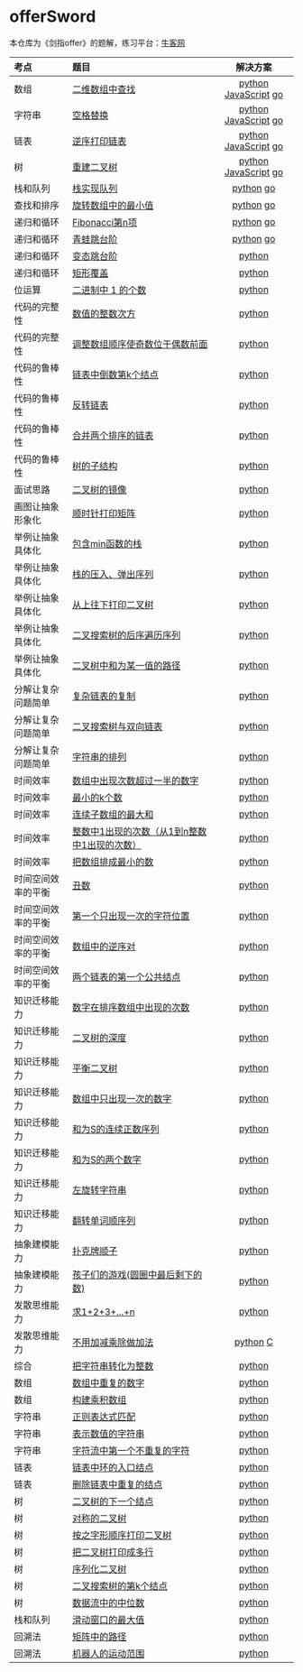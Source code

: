 # offerSword

本仓库为《剑指offer》的题解，练习平台：[牛客网](https://www.nowcoder.com/ta/coding-interviews?query=&asc=true&order=&page=1)

| 考点 | 题目 | 解决方案 |
| :--- | :--- | :----: |
| 数组 | [二维数组中查找](https://www.nowcoder.com/practice/abc3fe2ce8e146608e868a70efebf62e?tpId=13&tqId=11154&tPage=1&rp=1&ru=/ta/coding-interviews&qru=/ta/coding-interviews/question-ranking) | [python](./app/array/find_in_2d_array.py) [JavaScript](./app/array/find_in_2d_array.js) [go](./app/array/find_in_2d_array.go)|
| 字符串 | [空格替换](https://www.nowcoder.com/practice/4060ac7e3e404ad1a894ef3e17650423?tpId=13&tqId=11155&tPage=1&rp=1&ru=%2Fta%2Fcoding-interviews&qru=%2Fta%2Fcoding-interviews%2Fquestion-ranking) | [python](./app/string/replace_space.py) [JavaScript](./app/string/replace_space.js) [go](./app/string/replace_space.go)|
| 链表 | [逆序打印链表](https://www.nowcoder.com/practice/d0267f7f55b3412ba93bd35cfa8e8035?tpId=13&tqId=11156&tPage=1&rp=1&ru=/ta/coding-interviews&qru=/ta/coding-interviews/question-ranking) | [python](./app/list/print_list_reverse.py) [JavaScript](./app/list/print_list_reverse.js) [go](./app/list/print_list_reverse.go)|
| 树 | [重建二叉树](https://www.nowcoder.com/practice/8a19cbe657394eeaac2f6ea9b0f6fcf6?tpId=13&tqId=11157&tPage=1&rp=1&ru=%2Fta%2Fcoding-interviews&qru=%2Fta%2Fcoding-interviews%2Fquestion-ranking) | [python](./app/btree/rebuild_from_firstOrder_midOrder.py) [JavaScript](./app/btree/rebuild_from_firstOrder_midOrder.js) [go](./app/btree/rebuild_from_firstOrder_midOrder.go)
| 栈和队列 | [栈实现队列](https://www.nowcoder.com/practice/54275ddae22f475981afa2244dd448c6?tpId=13&tqId=11158&tPage=1&rp=1&ru=%2Fta%2Fcoding-interviews&qru=%2Fta%2Fcoding-interviews%2Fquestion-ranking) | [python](./app/stack_queue/queue_by_2stack.py) [go](./app/stack_queue/queue_by_2stack.go)
| 查找和排序 | [旋转数组中的最小值](https://www.nowcoder.com/practice/9f3231a991af4f55b95579b44b7a01ba?tpId=13&tqId=11159&tPage=1&rp=1&ru=%2Fta%2Fcoding-interviews&qru=%2Fta%2Fcoding-interviews%2Fquestion-ranking) | [python](./app/find_sort/min_in_rotate_array.py) [go](./app/find_sort/min_in_rotate_array.go)
| 递归和循环 | [Fibonacci第n项](https://www.nowcoder.com/practice/c6c7742f5ba7442aada113136ddea0c3?tpId=13&tqId=11160&tPage=1&rp=1&ru=%2Fta%2Fcoding-interviews&qru=%2Fta%2Fcoding-interviews%2Fquestion-ranking) | [python](./app/recursive_loop/fibonacci.py) [go](./app/recursive_loop/fibonacci.go) |
| 递归和循环 | [青蛙跳台阶](https://www.nowcoder.com/practice/8c82a5b80378478f9484d87d1c5f12a4?tpId=13&tqId=11161&tPage=1&rp=1&ru=%2Fta%2Fcoding-interviews&qru=%2Fta%2Fcoding-interviews%2Fquestion-ranking) | [python](./app/recursive_loop/jump_frog.py) [go](./app/recursive_loop/jump_forg.go) |
| 递归和循环 | [变态跳台阶](https://www.nowcoder.com/practice/22243d016f6b47f2a6928b4313c85387?tpId=13&tqId=11162&tPage=1&rp=1&ru=%2Fta%2Fcoding-interviews&qru=%2Fta%2Fcoding-interviews%2Fquestion-ranking) | [python](./app/recursive_loop/jump_forg2.py) |
| 递归和循环 | [矩形覆盖](https://www.nowcoder.com/practice/72a5a919508a4251859fb2cfb987a0e6?tpId=13&tqId=11163&tPage=1&rp=1&ru=%2Fta%2Fcoding-interviews&qru=%2Fta%2Fcoding-interviews%2Fquestion-ranking) | [python](./app/recursive_loop/rect_cover.py) |
| 位运算 | [二进制中 1 的个数](https://www.nowcoder.com/practice/8ee967e43c2c4ec193b040ea7fbb10b8?tpId=13&tqId=11164&tPage=1&rp=1&ru=%2Fta%2Fcoding-interviews&qru=%2Fta%2Fcoding-interviews%2Fquestion-ranking) | [python](./app/bitop/one_in_bin.py) |
| 代码的完整性 | [数值的整数次方](https://www.nowcoder.com/practice/1a834e5e3e1a4b7ba251417554e07c00?tpId=13&tqId=11165&tPage=1&rp=1&ru=%2Fta%2Fcoding-interviews&qru=%2Fta%2Fcoding-interviews%2Fquestion-ranking) | [python](./app/code_constraint/exponent.py) |
| 代码的完整性 | [调整数组顺序使奇数位于偶数前面](https://www.nowcoder.com/practice/beb5aa231adc45b2a5dcc5b62c93f593?tpId=13&tqId=11166&tPage=1&rp=1&ru=%2Fta%2Fcoding-interviews&qru=%2Fta%2Fcoding-interviews%2Fquestion-ranking) | [python](./app/code_constraint/reorder_array.py) |
| 代码的鲁棒性 | [链表中倒数第k个结点](https://www.nowcoder.com/practice/529d3ae5a407492994ad2a246518148a?tpId=13&tqId=11167&tPage=1&rp=1&ru=%2Fta%2Fcoding-interviews&qru=%2Fta%2Fcoding-interviews%2Fquestion-ranking) | [python](./app/robust/last_k_elem.py) |
| 代码的鲁棒性 | [反转链表](https://www.nowcoder.com/practice/75e878df47f24fdc9dc3e400ec6058ca?tpId=13&tqId=11168&tPage=1&rp=1&ru=%2Fta%2Fcoding-interviews&qru=%2Fta%2Fcoding-interviews%2Fquestion-ranking) | [python](./app/robust/reverse_list.py) |
| 代码的鲁棒性 | [合并两个排序的链表](https://www.nowcoder.com/practice/d8b6b4358f774294a89de2a6ac4d9337?tpId=13&tqId=11169&tPage=1&rp=1&ru=%2Fta%2Fcoding-interviews&qru=%2Fta%2Fcoding-interviews%2Fquestion-ranking) | [python](./app/robust/merge_list.py) |
| 代码的鲁棒性 | [树的子结构](https://www.nowcoder.com/practice/6e196c44c7004d15b1610b9afca8bd88?tpId=13&tqId=11170&tPage=1&rp=1&ru=%2Fta%2Fcoding-interviews&qru=%2Fta%2Fcoding-interviews%2Fquestion-ranking) | [python](./app/robust/has_subtree.py) |
| 面试思路 | [二叉树的镜像](https://www.nowcoder.com/practice/564f4c26aa584921bc75623e48ca3011?tpId=13&tqId=11171&tPage=1&rp=1&ru=%2Fta%2Fcoding-interviews&qru=%2Fta%2Fcoding-interviews%2Fquestion-ranking) | [python](./app/interview/tree_mirror.py) |
| 画图让抽象形象化 | [顺时针打印矩阵](https://www.nowcoder.com/practice/9b4c81a02cd34f76be2659fa0d54342a?tpId=13&tqId=11172&tPage=1&rp=1&ru=%2Fta%2Fcoding-interviews&qru=%2Fta%2Fcoding-interviews%2Fquestion-ranking) | [python](./app/abstract/print_matrix.py) |
| 举例让抽象具体化 | [包含min函数的栈](https://www.nowcoder.com/practice/4c776177d2c04c2494f2555c9fcc1e49?tpId=13&tqId=11173&tPage=1&rp=1&ru=%2Fta%2Fcoding-interviews&qru=%2Fta%2Fcoding-interviews%2Fquestion-ranking) | [python](./app/example/min_stack.py) |
| 举例让抽象具体化 | [栈的压入、弹出序列](https://www.nowcoder.com/practice/d77d11405cc7470d82554cb392585106?tpId=13&tqId=11174&tPage=1&rp=1&ru=%2Fta%2Fcoding-interviews&qru=%2Fta%2Fcoding-interviews%2Fquestion-ranking) | [python](./app/example/is_pop_order.py) |
| 举例让抽象具体化 | [从上往下打印二叉树](https://www.nowcoder.com/practice/7fe2212963db4790b57431d9ed259701?tpId=13&tqId=11175&tPage=1&rp=1&ru=%2Fta%2Fcoding-interviews&qru=%2Fta%2Fcoding-interviews%2Fquestion-ranking) | [python](./app/example/print_btree_top2bottom.py) |
| 举例让抽象具体化 | [二叉搜索树的后序遍历序列](https://www.nowcoder.com/practice/a861533d45854474ac791d90e447bafd?tpId=13&tqId=11176&tPage=1&rp=1&ru=%2Fta%2Fcoding-interviews&qru=%2Fta%2Fcoding-interviews%2Fquestion-ranking) | [python](./app/example/verify_sequence_BST.py) |
| 举例让抽象具体化 | [二叉树中和为某一值的路径](https://www.nowcoder.com/practice/b736e784e3e34731af99065031301bca?tpId=13&tqId=11177&tPage=1&rp=1&ru=%2Fta%2Fcoding-interviews&qru=%2Fta%2Fcoding-interviews%2Fquestion-ranking) | [python](./app/example/find_path.py) |
| 分解让复杂问题简单 | [复杂链表的复制](https://www.nowcoder.com/practice/f836b2c43afc4b35ad6adc41ec941dba?tpId=13&tqId=11178&tPage=1&rp=1&ru=%2Fta%2Fcoding-interviews&qru=%2Fta%2Fcoding-interviews%2Fquestion-ranking) | [python](./app/simplify/clone_list.py) |
| 分解让复杂问题简单 | [二叉搜索树与双向链表](https://www.nowcoder.com/practice/947f6eb80d944a84850b0538bf0ec3a5?tpId=13&tqId=11179&tPage=1&rp=1&ru=%2Fta%2Fcoding-interviews&qru=%2Fta%2Fcoding-interviews%2Fquestion-ranking) | [python](./app/simplify/convert_bst.py) |
| 分解让复杂问题简单 | [字符串的排列](https://www.nowcoder.com/practice/fe6b651b66ae47d7acce78ffdd9a96c7?tpId=13&tqId=11180&tPage=1&rp=1&ru=%2Fta%2Fcoding-interviews&qru=%2Fta%2Fcoding-interviews%2Fquestion-ranking) | [python](./app/example/permutation.py) |
| 时间效率 | [数组中出现次数超过一半的数字](https://www.nowcoder.com/practice/e8a1b01a2df14cb2b228b30ee6a92163?tpId=13&tqId=11181&rp=1&ru=/ta/coding-interviews&qru=/ta/coding-interviews/question-ranking) | [python](./app/time/more_than_half.py) |
|  时间效率 | [最小的k个数](https://www.nowcoder.com/practice/6a296eb82cf844ca8539b57c23e6e9bf?tpId=13&tqId=11182&rp=1&ru=/ta/coding-interviews&qru=/ta/coding-interviews/question-ranking) | [python](./app/time/least_k.py) |
| 时间效率 | [连续子数组的最大和](https://www.nowcoder.com/practice/459bd355da1549fa8a49e350bf3df484?tpId=13&tqId=11183&rp=1&ru=%2Fta%2Fcoding-interviews&qru=%2Fta%2Fcoding-interviews%2Fquestion-ranking) | [python](./app/time/greatest_sum.py) |
| 时间效率 | [整数中1出现的次数（从1到n整数中1出现的次数）](https://www.nowcoder.com/practice/bd7f978302044eee894445e244c7eee6?tpId=13&tqId=11184&rp=1&ru=%2Fta%2Fcoding-interviews&qru=%2Fta%2Fcoding-interviews%2Fquestion-ranking) | [python](./app/time/number1.py) |
| 时间效率 | [把数组排成最小的数](https://www.nowcoder.com/practice/8fecd3f8ba334add803bf2a06af1b993?tpId=13&tqId=11185&rp=1&ru=/ta/coding-interviews&qru=/ta/coding-interviews/question-ranking) | [python](./app/time/min_number.py) |
| 时间空间效率的平衡 | [丑数](https://www.nowcoder.com/practice/6aa9e04fc3794f68acf8778237ba065b?tpId=13&tqId=11186&rp=1&ru=%2Fta%2Fcoding-interviews&qru=%2Fta%2Fcoding-interviews%2Fquestion-ranking) | [python](./app/time_space_balance/ugly_number.py) |
| 时间空间效率的平衡 | [第一个只出现一次的字符位置](https://www.nowcoder.com/practice/1c82e8cf713b4bbeb2a5b31cf5b0417c?tpId=13&tqId=11187&rp=1&ru=/ta/coding-interviews&qru=/ta/coding-interviews/question-ranking) | [python](./app/time_space_balance/first_nonrepeat.py) |
| 时间空间效率的平衡 | [数组中的逆序对](https://www.nowcoder.com/practice/96bd6684e04a44eb80e6a68efc0ec6c5?tpId=13&tqId=11188&rp=1&ru=/ta/coding-interviews&qru=/ta/coding-interviews/question-ranking) | [python](./app/time_space_balance/inverse_pairs.py) |
| 时间空间效率的平衡 | [两个链表的第一个公共结点](https://www.nowcoder.com/practice/6ab1d9a29e88450685099d45c9e31e46?tpId=13&tqId=11189&rp=1&ru=/ta/coding-interviews&qru=/ta/coding-interviews/question-ranking) | [python](./app/time_space_balance/first_common_node.py) |
| 知识迁移能力 | [数字在排序数组中出现的次数](https://www.nowcoder.com/practice/70610bf967994b22bb1c26f9ae901fa2?tpId=13&tqId=11190&rp=1&ru=/ta/coding-interviews&qru=/ta/coding-interviews/question-ranking) | [python](./app/migrate/number_k.py) |
| 知识迁移能力 | [二叉树的深度](https://www.nowcoder.com/practice/435fb86331474282a3499955f0a41e8b?tpId=13&tqId=11191&rp=1&ru=%2Fta%2Fcoding-interviews&qru=%2Fta%2Fcoding-interviews%2Fquestion-ranking) | [python](./app/migrate/tree_depth.py) |
| 知识迁移能力 | [平衡二叉树](https://www.nowcoder.com/practice/8b3b95850edb4115918ecebdf1b4d222?tpId=13&tqId=11192&rp=1&ru=%2Fta%2Fcoding-interviews&qru=%2Fta%2Fcoding-interviews%2Fquestion-ranking) | [python](./app/migrate/is_balanced.py) |
| 知识迁移能力 | [数组中只出现一次的数字](https://www.nowcoder.com/practice/e02fdb54d7524710a7d664d082bb7811?tpId=13&tqId=11193&rp=1&ru=%2Fta%2Fcoding-interviews&qru=%2Fta%2Fcoding-interviews%2Fquestion-ranking) | [python](./app/migrate/appear_once.py) |
| 知识迁移能力 | [和为S的连续正数序列](https://www.nowcoder.com/practice/c451a3fd84b64cb19485dad758a55ebe?tpId=13&tqId=11194&rp=1&ru=%2Fta%2Fcoding-interviews&qru=%2Fta%2Fcoding-interviews%2Fquestion-ranking) | [python](./app/migrate/continuous_sequence.py) |
| 知识迁移能力 | [和为S的两个数字](https://www.nowcoder.com/practice/390da4f7a00f44bea7c2f3d19491311b?tpId=13&tqId=11195&rp=1&ru=%2Fta%2Fcoding-interviews&qru=%2Fta%2Fcoding-interviews%2Fquestion-ranking) | [python](./app/migrate/number_with_sum.py) |
| 知识迁移能力 | [左旋转字符串](https://www.nowcoder.com/practice/12d959b108cb42b1ab72cef4d36af5ec?tpId=13&tqId=11196&rp=1&ru=%2Fta%2Fcoding-interviews&qru=%2Fta%2Fcoding-interviews%2Fquestion-ranking) | [python](./app/migrate/left_rotate_string.py) |
| 知识迁移能力 | [翻转单词顺序列](https://www.nowcoder.com/practice/3194a4f4cf814f63919d0790578d51f3?tpId=13&tqId=11197&rp=1&ru=%2Fta%2Fcoding-interviews&qru=%2Fta%2Fcoding-interviews%2Fquestion-ranking) | [python](./app/migrate/reverse_sequence.py) |
| 抽象建模能力 | [扑克牌顺子](https://www.nowcoder.com/practice/762836f4d43d43ca9deb273b3de8e1f4?tpId=13&tqId=11198&rp=1&ru=%2Fta%2Fcoding-interviews&qru=%2Fta%2Fcoding-interviews%2Fquestion-ranking) | [python](./app/abstract/continuous.py) |
| 抽象建模能力 | [孩子们的游戏(圆圈中最后剩下的数)](https://www.nowcoder.com/practice/f78a359491e64a50bce2d89cff857eb6?tpId=13&tqId=11199&rp=1&ru=%2Fta%2Fcoding-interviews&qru=%2Fta%2Fcoding-interviews%2Fquestion-ranking) | [python](./app/abstract/last_remaining.py) |
| 发散思维能力 | [求1+2+3+...+n](https://www.nowcoder.com/practice/7a0da8fc483247ff8800059e12d7caf1?tpId=13&tqId=11200&rp=1&ru=/ta/coding-interviews&qru=/ta/coding-interviews/question-ranking) | [python](./app/idea/sum_solution.py) |
| 发散思维能力 | [不用加减乘除做加法](https://www.nowcoder.com/practice/59ac416b4b944300b617d4f7f111b215?tpId=13&tqId=11201&rp=1&ru=%2Fta%2Fcoding-interviews&qru=%2Fta%2Fcoding-interviews%2Fquestion-ranking) | [python](./app/idea/add.py) [C](./app/idea/add.cpp) |
| 综合 | [把字符串转化为整数](https://www.nowcoder.com/practice/1277c681251b4372bdef344468e4f26e?tpId=13&tqId=11202&rp=1&ru=/ta/coding-interviews&qru=/ta/coding-interviews/question-ranking) | [python](./app/Synthesis/str2int.py) |
| 数组 | [数组中重复的数字](https://www.nowcoder.com/practice/623a5ac0ea5b4e5f95552655361ae0a8?tpId=13&tqId=11203&rp=1&ru=%2Fta%2Fcoding-interviews&qru=%2Fta%2Fcoding-interviews%2Fquestion-ranking) | [python](./app/array/duplicate.py) |
| 数组 | [构建乘积数组](https://www.nowcoder.com/practice/94a4d381a68b47b7a8bed86f2975db46?tpId=13&tqId=11204&rp=1&ru=%2Fta%2Fcoding-interviews&qru=%2Fta%2Fcoding-interviews%2Fquestion-ranking) | [python](./app/array/multiply.py) |
| 字符串 | [正则表达式匹配](https://www.nowcoder.com/practice/45327ae22b7b413ea21df13ee7d6429c?tpId=13&tqId=11205&rp=1&ru=%2Fta%2Fcoding-interviews&qru=%2Fta%2Fcoding-interviews%2Fquestion-ranking) | [python](./app/string/regex.py) |
| 字符串 | [表示数值的字符串](https://www.nowcoder.com/practice/6f8c901d091949a5837e24bb82a731f2?tpId=13&tqId=11206&rp=1&ru=%2Fta%2Fcoding-interviews&qru=%2Fta%2Fcoding-interviews%2Fquestion-ranking) | [python](./app/string/is_numeric.py) |
| 字符串 | [字符流中第一个不重复的字符](https://www.nowcoder.com/practice/00de97733b8e4f97a3fb5c680ee10720?tpId=13&tqId=11207&rp=1&ru=%2Fta%2Fcoding-interviews&qru=%2Fta%2Fcoding-interviews%2Fquestion-ranking) | [python](./app/string/appear_once.py) |
| 链表 | [链表中环的入口结点](https://www.nowcoder.com/practice/253d2c59ec3e4bc68da16833f79a38e4?tpId=13&tqId=11208&rp=1&ru=%2Fta%2Fcoding-interviews&qru=%2Fta%2Fcoding-interviews%2Fquestion-ranking) | [python](./app/list/entry_node.py) |
| 链表 | [删除链表中重复的结点](https://www.nowcoder.com/practice/fc533c45b73a41b0b44ccba763f866ef?tpId=13&tqId=11209&rp=1&ru=%2Fta%2Fcoding-interviews&qru=%2Fta%2Fcoding-interviews%2Fquestion-ranking) | [python](./app/list/delete_duplication.py) |
| 树 | [二叉树的下一个结点](https://www.nowcoder.com/practice/9023a0c988684a53960365b889ceaf5e?tpId=13&tqId=11210&rp=1&ru=%2Fta%2Fcoding-interviews&qru=%2Fta%2Fcoding-interviews%2Fquestion-ranking) | [python](./app/tree/get_next.py) |
| 树 | [对称的二叉树](https://www.nowcoder.com/practice/ff05d44dfdb04e1d83bdbdab320efbcb?tpId=13&tqId=11211&rp=1&ru=%2Fta%2Fcoding-interviews&qru=%2Fta%2Fcoding-interviews%2Fquestion-ranking) | [python](./app/tree/symmetrical.py) |
| 树 | [按之字形顺序打印二叉树](https://www.nowcoder.com/practice/91b69814117f4e8097390d107d2efbe0?tpId=13&tqId=11212&rp=1&ru=%2Fta%2Fcoding-interviews&qru=%2Fta%2Fcoding-interviews%2Fquestion-ranking) | [python](./app/tree/print_z.py) |
| 树 | [把二叉树打印成多行](https://www.nowcoder.com/practice/445c44d982d04483b04a54f298796288?tpId=13&tqId=11213&rp=1&ru=%2Fta%2Fcoding-interviews&qru=%2Fta%2Fcoding-interviews%2Fquestion-ranking) | [python](./app/tree/bfs.py) |
| 树 | [序列化二叉树](https://www.nowcoder.com/practice/cf7e25aa97c04cc1a68c8f040e71fb84?tpId=13&tqId=11214&rp=1&ru=%2Fta%2Fcoding-interviews&qru=%2Fta%2Fcoding-interviews%2Fquestion-ranking) | [python](./app/tree/serialize.py) |
| 树 | [二叉搜索树的第k个结点](https://www.nowcoder.com/practice/ef068f602dde4d28aab2b210e859150a?tpId=13&tqId=11215&rp=1&ru=%2Fta%2Fcoding-interviews&qru=%2Fta%2Fcoding-interviews%2Fquestion-ranking) | [python](./app/tree/kth_node.py) |
| 树 | [数据流中的中位数](https://www.nowcoder.com/practice/9be0172896bd43948f8a32fb954e1be1?tpId=13&tqId=11216&rp=1&ru=%2Fta%2Fcoding-interviews&qru=%2Fta%2Fcoding-interviews%2Fquestion-ranking) | [python](./app/tree/median.py) |
| 栈和队列 | [滑动窗口的最大值](https://www.nowcoder.com/practice/1624bc35a45c42c0bc17d17fa0cba788?tpId=13&tqId=11217&rp=1&ru=%2Fta%2Fcoding-interviews&qru=%2Fta%2Fcoding-interviews%2Fquestion-ranking) | [python](./app/stack_queue/windows.py) |
| 回溯法 | [矩阵中的路径](https://www.nowcoder.com/practice/c61c6999eecb4b8f88a98f66b273a3cc?tpId=13&tqId=11218&rp=4&ru=/ta/coding-interviews&qru=/ta/coding-interviews/question-ranking) | [python](./app/back_tracking/has_path.py) |
| 回溯法 | [机器人的运动范围](https://www.nowcoder.com/practice/6e5207314b5241fb83f2329e89fdecc8?tpId=13&tqId=11219&rp=4&ru=/ta/coding-interviews&qru=/ta/coding-interviews/question-ranking) | [python](./app/back_tracking/moving_count.py) |

